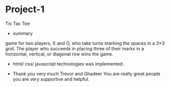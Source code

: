 # Project-1

  Tic Tac Toe 
  
 
  
  
  
- summary 

 game for two players, X and O, who take turns marking the spaces in a 3×3 grid. The player who succeeds in placing three of their marks in a horizontal, vertical, or diagonal row wins the game.

-  html/ css/ javascript technologies was implemented .


- Thank you very much Trevor and Ghadeer You are really great people  you are very supportive and helpful.





